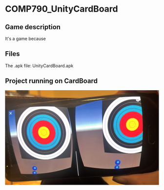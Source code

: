 # COMP790_UnityCardBoard

## Game description


It's a game because

## Files

The .apk file: UnityCardBoard.apk


## Project running on CardBoard

![](photo.jpeg)